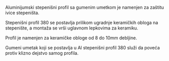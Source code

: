 Aluminijumski stepenišni profil sa gumenim umetkom je namenjen za zaštitu ivice stepeništa.

Stepenišni profil 380 se postavlja prilikom ugradnje keramičkih obloga na stepenište, a montaža se vrši uglavnom lepkovima za keramiku.

Profil je namenjen za keramičke obloge od 8 do 10mm debljine.

Gumeni umetak koji se postavlja u Al stepenišni profil 380 služi da poveća protiv klizno dejstvo samog profila.
